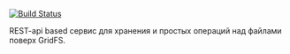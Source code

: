 [![Build Status](https://magnum.travis-ci.com/mediasite/unistore.png?token=qpZz4WYsJa9KQpKGD3CG)](http://magnum.travis-ci.com/mediasite/unistore)

REST-api based сервис для хранения и простых операций над файлами поверх GridFS.
